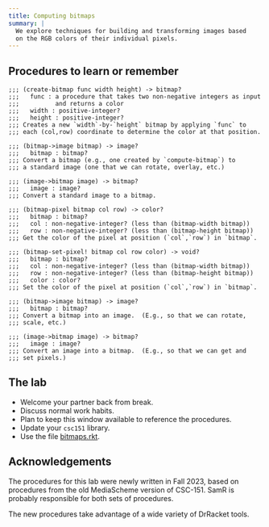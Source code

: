 ```yaml
---
title: Computing bitmaps
summary: |
  We explore techniques for building and transforming images based
  on the RGB colors of their individual pixels.
---
```


Procedures to learn or remember
-------------------------------

```
;;; (create-bitmap func width height) -> bitmap?
;;;   func : a procedure that takes two non-negative integers as input
;;;          and returns a color
;;;   width : positive-integer?
;;;   height : positive-integer?
;;; Creates a new `width`-by-`height` bitmap by applying `func` to
;;; each (col,row) coordinate to determine the color at that position.
```

```
;;; (bitmap->image bitmap) -> image?
;;;   bitmap : bitmap?
;;; Convert a bitmap (e.g., one created by `compute-bitmap`) to
;;; a standard image (one that we can rotate, overlay, etc.)
```

```
;;; (image->bitmap image) -> bitmap?
;;;   image : image?
;;; Convert a standard image to a bitmap.
```

```
;;; (bitmap-pixel bitmap col row) -> color?
;;;   bitmap : bitmap?
;;;   col : non-negative-integer? (less than (bitmap-width bitmap))
;;;   row : non-negative-integer? (less than (bitmap-height bitmap))
;;; Get the color of the pixel at position (`col`,`row`) in `bitmap`.
```

```
;;; (bitmap-set-pixel! bitmap col row color) -> void?
;;;   bitmap : bitmap?
;;;   col : non-negative-integer? (less than (bitmap-width bitmap))
;;;   row : non-negative-integer? (less than (bitmap-height bitmap))
;;;   color : color?
;;; Set the color of the pixel at position (`col`,`row`) in `bitmap`.
```

```
;;; (bitmap->image bitmap) -> image?
;;;   bitmap : bitmap?
;;; Convert a bitmap into an image.  (E.g., so that we can rotate,
;;; scale, etc.)
```

```
;;; (image->bitmap image) -> bitmap?
;;;   image : image?
;;; Convert an image into a bitmap.  (E.g., so that we can get and
;;; set pixels.)
```

The lab
-------

* Welcome your partner back from break.
* Discuss normal work habits.
* Plan to keep this window available to reference the procedures.
* Update your `csc151` library.
* Use the file [bitmaps.rkt](../code/labs/bitmaps.rkt).

Acknowledgements
----------------

The procedures for this lab were newly written in Fall 2023, based on procedures from the old MediaScheme version of CSC-151.  SamR is probably responsible for both sets of procedures.

The new procedures take advantage of a wide variety of DrRacket tools.
